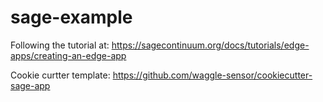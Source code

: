 # sage-example

Following the tutorial at: https://sagecontinuum.org/docs/tutorials/edge-apps/creating-an-edge-app

Cookie curtter template: https://github.com/waggle-sensor/cookiecutter-sage-app
